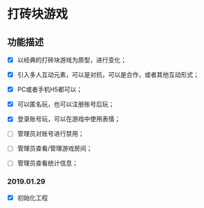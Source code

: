 # 打砖块游戏

## 功能描述

*[x] 以经典的打砖块游戏为原型，进行变化；

*[x] 引入多人互动元素，可以是对抗，可以是合作，或者其他互动形式；

*[x] PC或者手机H5都可以；

*[x] 可以匿名玩，也可以注册账号后玩；

*[x] 登录账号玩，可以在游戏中使用表情；

*[ ] 管理员对账号进行禁用；

*[ ] 管理员查看/管理游戏房间；

*[ ] 管理员查看统计信息；

### 2019.01.29

*[x] 初始化工程
